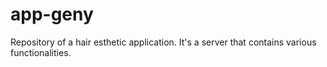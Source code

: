 # app-geny
Repository of a hair esthetic application. It's a server that contains various functionalities.
